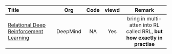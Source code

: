 | Title | Org | Code | viewd | Remark |
| :---- | :----: | :----: | :----: | :----: |
| [Relational Deep Reinforcement Learning](https://arxiv.org/abs/1806.01830) | DeepMind | NA | Yes | bring in multi-atten into RL called RRL, **but how exactly in practise** |
